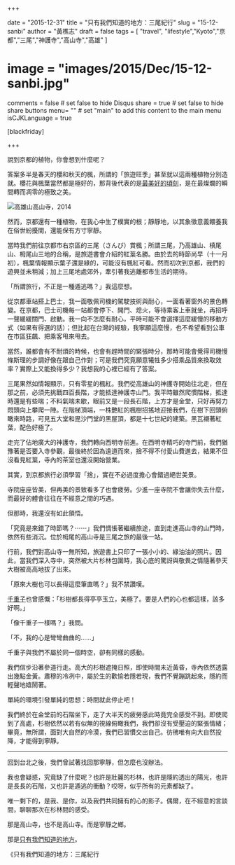 +++

date = "2015-12-31"
title = "只有我們知道的地方：三尾紀行"
slug = "15-12-sanbi"
author = "黃樵志"
draft = false
tags = [ "travel", "lifestyle","Kyoto","京都","三尾","神護寺","高山寺","高雄" ]
# image = "images/2015/Dec/15-12-sanbi.jpg"
comments = false  # set false to hide Disqus
share = true	# set false to hide share buttons
menu= ""  # set "main" to add this content to the main menu
isCJKLanguage = true

[blackfriday]

+++

說到京都的植物，你會想到什麼呢？

<!--more-->

答案多半是春天的櫻和秋天的楓，所謂的「旅遊旺季」甚至就以這兩種植物分別造就。櫻花與楓葉當然都是極好的，那背後代表的是[最美好的頃刻](http://eternallogger.com/post/15-12-honen-in)，是在最燦爛的瞬間轉而凋零的極致之美。

![高雄山高山寺，2014](http://eternallogger.com/images/2015/Dec/15-12-sanbi.jpg)

然而，京都還有一種植物，在我心中生了樸實的根；靜靜地，以其象徵意義餵養我在俗世紛擾間，還能保有方寸寧靜。

當時我們前往京都市右京區的三尾（さんび）賞楓；所謂三尾，乃高雄山、槙尾山、栂尾山三地的合稱，是旅遊書會介紹的紅葉名勝。由於去的時節尚早（十一月初），楓葉情報顯示葉子還是綠的，可能沒有楓紅可看。然而初次到京都，我們的遊興並未稍減；加上三尾地處郊外，牽引著我逃離都市生活的期待。

「所謂旅行，不正是一種遁逃嗎？」我這麼想。

從京都車站搭上巴士，我一面敬佩司機的駕駛技術與耐心，一面看著窗外的景色轉變。在京都，巴士司機每一站都會停下、開門、熄火，等待乘客上車就坐，再招呼一聲緩緩關門、啟動。我一向不怎麼有耐心，平時可能不會選擇這麼緩慢的移動方式（如果有得選的話）；但比起在台灣的經驗，我寧願這麼慢，也不希望看到公車在市區狂飆、把乘客甩來甩去。

當然，誰都會有不耐煩的時候，也會有趕時間的緊張時分，那時可能會覺得司機慢條斯理的步調好像在跟自己作對；可是我們究竟願意犧牲多少搭乘品質來換取效率？實際上又能換得多少？我想我的心裡已經有了答案。

三尾果然如情報顯示，只有零星的楓紅。我們從高雄山的神護寺開始往北走，但在那之前，必須先挑戰四百長階，才能抵達神護寺山門。我平時雖然爬慣階梯，抵達時還是有些喘；不料氣喘未歇，眼前又是一段長石階，上方才是金堂，只好再努力悶頭向上攀爬一陣。在階梯頂端，一株艷紅的楓樹招搖地迎接我們，在樹下回頭俯瞰來時路，可見五大堂和毘沙門堂的黑屋頂，都是十七世紀的建築。黑瓦襯著紅葉，配色好極了。

走完了佔地廣大的神護寺，我們轉向西明寺前進。在西明寺精巧的寺門前，我們猶豫著是否要入寺參觀，最後終於因為遠道而來，捨不得不付愛山費進去，結果不但沒看見紅葉，寺內的茶室也還沒開始營業。

其實，到京都旅行必須學習「捨」，實在不必過度擔心會錯過絕世美景。

寺院座座皆美，但再美的景致看多了也會疲勞。少進一座寺院不會讓你失去什麼，而最好的體會往往在不經意之間的巧遇。

但那時，我還沒有如此領悟。

「究竟是來錯了時節嗎？⋯⋯」我們惆悵著繼續旅途，直到走進高山寺的山門時，依然有些消沉。位於栂尾的高山寺是三尾之旅的最後一站。

行前，我們對高山寺一無所知，旅遊書上只印了一張小小的、綠油油的照片。因此，當我們深入寺中，突然被大片杉林包圍時，我心底的驚訝與敬畏之情隨著參天大樹被高高地拔了出來。

「原來大樹也可以長得這麼筆直嗎？」我不禁讚嘆。

[千重子](https://www.wikiwand.com/zh-tw/%E5%8F%A4%E9%83%BD_%28%E5%B7%9D%E7%AB%AF%E5%BA%B7%E6%88%90%29)也曾感慨：「杉樹都長得亭亭玉立，美極了。要是人們的心也都這樣，該多好啊。」

「像千重子一樣嗎？」我問。

「不，我的心是彎彎曲曲的……」

千重子與我們不屬於同一個時空，卻有同樣的感動。

我們信步沿著參道行走。高大的杉樹遮掩日照，即使時間未近黃昏，寺內依然透露出幾點金黃。肅穆的冷冽中，屬於生的歡愉若隱若現，我們不覺蹦跳起來，隱約而輕聲地嬉鬧著。

單純的環境引發單純的思想：時間就此停止吧！

我們終於在金堂前的石階坐下，走了大半天的疲勞感此時竟完全感受不到。即使爬到了高處，杉樹依然以若有似無的視線俯瞰我們，我們卻沒有受壓迫的緊張情緒；畢竟，無所謂，面對大自然的冷漠，我們已習慣交出自己。彷彿唯有向大自然投降，才能得到寧靜。

------

回到台北之後，我們曾試著找回那寧靜，但怎麼也沒辦法。

我也會疑惑，究竟缺了什麼呢？也許是壯麗的杉林，也許是隱約透出的陽光，也許是長長的石階，又也許是遁逃的衝動？哎呀，似乎所有的元素都缺了。

唯一剩下的，是我、是你，以及我們共同擁有的心的影子。偶爾，在不經意的言談間，聊聊那次在杉林間的感受。

那是高山寺，也不是高山寺。而是寧靜之鄉。

那是[只有我們知道的地方](https://www.youtube.com/watch?v=mer6X7nOY_o)。

《只有我們知道的地方：三尾紀行